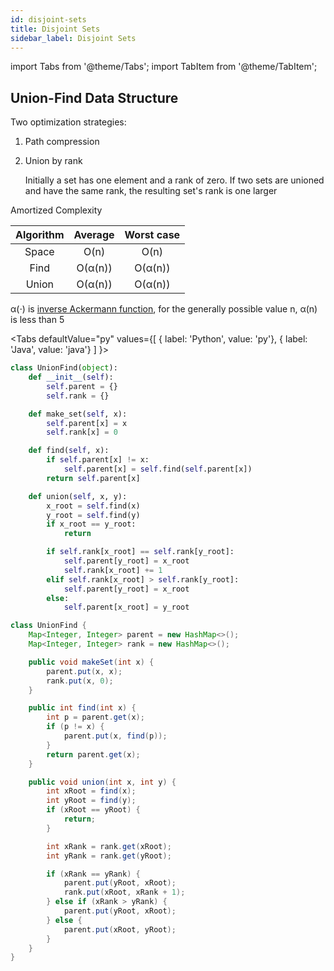 ```yaml
---
id: disjoint-sets
title: Disjoint Sets
sidebar_label: Disjoint Sets
---
```


import Tabs from '@theme/Tabs';
import TabItem from '@theme/TabItem';

## Union-Find Data Structure

Two optimization strategies:

1. Path compression
2. Union by rank

   Initially a set has one element and a rank of zero. If two sets are unioned and have the same rank, the resulting set's rank is one larger

Amortized Complexity

| Algorithm |  Average  | Worst case |
| :-------: | :-------: | :--------: |
|   Space   |    O(n)    |   O(n)    |
|   Find    |  O(α(n))   |  O(α(n))  |
|   Union   |  O(α(n))   |  O(α(n))  |

α(⋅) is [inverse Ackermann function](https://en.wikipedia.org/wiki/Ackermann_function#Inverse), for the generally possible value n, α(n) is less than 5


<Tabs
  defaultValue="py"
  values={[
    { label: 'Python', value: 'py'},
    { label: 'Java', value: 'java'}
  ]
}>
<TabItem value="py">

```py
class UnionFind(object):
    def __init__(self):
        self.parent = {}
        self.rank = {}

    def make_set(self, x):
        self.parent[x] = x
        self.rank[x] = 0

    def find(self, x):
        if self.parent[x] != x:
            self.parent[x] = self.find(self.parent[x])
        return self.parent[x]

    def union(self, x, y):
        x_root = self.find(x)
        y_root = self.find(y)
        if x_root == y_root:
            return

        if self.rank[x_root] == self.rank[y_root]:
            self.parent[y_root] = x_root
            self.rank[x_root] += 1
        elif self.rank[x_root] > self.rank[y_root]:
            self.parent[y_root] = x_root
        else:
            self.parent[x_root] = y_root
```

</TabItem>

<TabItem value="java">

```java
class UnionFind {
    Map<Integer, Integer> parent = new HashMap<>();
    Map<Integer, Integer> rank = new HashMap<>();

    public void makeSet(int x) {
        parent.put(x, x);
        rank.put(x, 0);
    }

    public int find(int x) {
        int p = parent.get(x);
        if (p != x) {
            parent.put(x, find(p));
        }
        return parent.get(x);
    }

    public void union(int x, int y) {
        int xRoot = find(x);
        int yRoot = find(y);
        if (xRoot == yRoot) {
            return;
        }

        int xRank = rank.get(xRoot);
        int yRank = rank.get(yRoot);

        if (xRank == yRank) {
            parent.put(yRoot, xRoot);
            rank.put(xRoot, xRank + 1);
        } else if (xRank > yRank) {
            parent.put(yRoot, xRoot);
        } else {
            parent.put(xRoot, yRoot);
        }
    }
}
```

</TabItem>
</Tabs>
